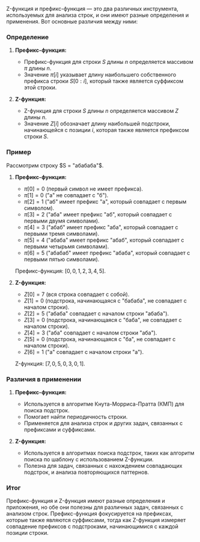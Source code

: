 Z-функция и префикс-функция — это два различных инструмента, используемых для анализа строк, и они имеют разные определения и применения. Вот основные различия между ними:

### Определение

1. **Префикс-функция:**
   - Префикс-функция для строки $S$ длины $n$ определяется массивом $\pi$ длины $n$.
   - Значение $\pi[i]$ указывает длину наибольшего собственного префикса строки $S[0:i]$, который также является суффиксом этой строки.

2. **Z-функция:**
   - Z-функция для строки $S$ длины $n$ определяется массивом $Z$ длины $n$.
   - Значение $Z[i]$ обозначает длину наибольшей подстроки, начинающейся с позиции $i$, которая также является префиксом строки $S$.

### Пример

Рассмотрим строку $S = "абабаба"$.

1. **Префикс-функция:**
   - $\pi[0] = 0$ (первый символ не имеет префикса).
   - $\pi[1] = 0$ ("а" не совпадает с "б").
   - $\pi[2] = 1$ ("аб" имеет префикс "а", который совпадает с первым символом).
   - $\pi[3] = 2$ ("аба" имеет префикс "аб", который совпадает с первыми двумя символами).
   - $\pi[4] = 3$ ("абаб" имеет префикс "аба", который совпадает с первыми тремя символами).
   - $\pi[5] = 4$ ("абаба" имеет префикс "абаб", который совпадает с первыми четырьмя символами).
   - $\pi[6] = 5$ ("абабаб" имеет префикс "абаба", который совпадает с первыми пятью символами).

   Префикс-функция: $[0, 0, 1, 2, 3, 4, 5]$.

2. **Z-функция:**
   - $Z[0] = 7$ (вся строка совпадает с собой).
   - $Z[1] = 0$ (подстрока, начинающаяся с "бабаба", не совпадает с началом строки).
   - $Z[2] = 5$ ("абаба" совпадает с началом строки "абаба").
   - $Z[3] = 0$ (подстрока, начинающаяся с "баба", не совпадает с началом строки).
   - $Z[4] = 3$ ("аба" совпадает с началом строки "аба").
   - $Z[5] = 0$ (подстрока, начинающаяся с "ба", не совпадает с началом строки).
   - $Z[6] = 1$ ("а" совпадает с началом строки "а").

   Z-функция: $[7, 0, 5, 0, 3, 0, 1]$.

### Различия в применении

1. **Префикс-функция:**
   - Используется в алгоритме Кнута-Морриса-Пратта (КМП) для поиска подстрок.
   - Помогает найти периодичность строки.
   - Применяется для анализа строк и других задач, связанных с префиксами и суффиксами.

2. **Z-функция:**
   - Используется в алгоритмах поиска подстрок, таких как алгоритм поиска по шаблону с использованием Z-функции.
   - Полезна для задач, связанных с нахождением совпадающих подстрок, и анализа повторяющихся паттернов.

### Итог

Префикс-функция и Z-функция имеют разные определения и приложения, но обе они полезны для различных задач, связанных с анализом строк. Префикс-функция фокусируется на префиксах, которые также являются суффиксами, тогда как Z-функция измеряет совпадение префиксов с подстроками, начинающимися с каждой позиции строки.
